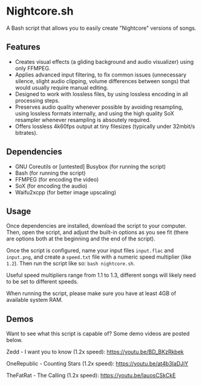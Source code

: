 # Nightcore.sh
A Bash script that allows you to easily create "Nightcore" versions of songs.

## Features
- Creates visual effects (a gliding background and audio visualizer) using only FFMPEG.
- Applies advanced input filtering, to fix common issues (unnecessary silence, slight audio clipping, volume differences between songs) that would usually require manual editing.
- Designed to work with lossless files, by using lossless encoding in all processing steps. 
- Preserves audio quality whenever possible by avoiding resampling, using lossless formats internally, and using the high quality SoX resampler whenever resampling is absoutely required.
- Offers lossless 4k60fps output at tiny filesizes (typically under 32mbit/s bitrates).

## Dependencies
- GNU Coreutils or [untested] Busybox (for running the script)
- Bash (for running the script)
- FFMPEG (for encoding the video)
- SoX (for encoding the audio)
- Waifu2xcpp (for better image upscaling)

## Usage
Once dependencies are installed, download the script to your computer. Then, open the script, and adjust the built-in options as you see fit (there are options both at the beginning and the end of the script).

Once the script is configured, name your input files `input.flac` and `input.png`, and create a `speed.txt` file with a numeric speed multiplier (like `1.2`). Then run the script like so: `bash nightcore.sh`.

Useful speed multipliers range from 1.1 to 1.3, different songs will likely need to be set to different speeds.

When running the script, please make sure you have at least 4GB of available system RAM.

## Demos
Want to see what this script is capable of? Some demo videos are posted below.

Zedd - I want you to know (1.2x speed): https://youtu.be/BD_BKzRkbek

OneRepublic - Counting Stars (1.2x speed): https://youtu.be/at4b3IaDJiY

TheFatRat - The Calling (1.2x speed): https://youtu.be/lauosCSkCkE
